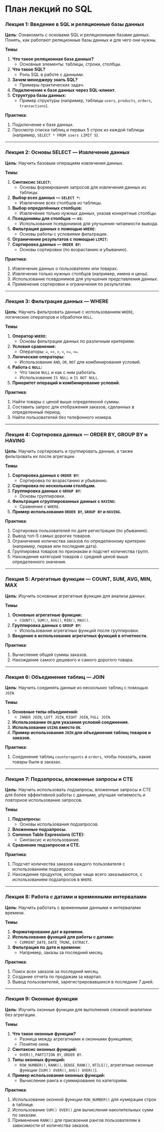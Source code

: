 # План лекций по SQL

### **Лекция 1: Введение в SQL и реляционные базы данных**

**Цель**: Ознакомить с основами SQL и реляционными базами данных. Понять, как работают реляционные базы данных и для чего они нужны.

**Темы**:

1. **Что такое реляционная база данных?**
   - Основные элементы: таблицы, строки, столбцы.
2. **Что такое SQL?**
   - Роль SQL в работе с данными.
3. **Зачем менеджеру знать SQL?**
   - Примеры практических задач.
4. **Подключение к базе данных через SQL-клиент.**
5. **Структура базы данных:**
   - Пример структуры (например, таблицы `users`, `products`, `orders`, `transactions`).

**Практика**:

1. Подключение к базе данных.
2. Просмотр списка таблиц и первых 5 строк из каждой таблицы (например, `SELECT * FROM users LIMIT 5`).

---

### **Лекция 2: Основы SELECT — Извлечение данных**

**Цель**: Научить базовым операциям извлечения данных.

**Темы**:

1. **Синтаксис `SELECT`:**
   - Основы формирования запросов для извлечения данных из таблицы.
2. **Выбор всех данных — `SELECT *`:**
   - Извлечение всех столбцов из таблицы.
3. **Выбор определённых столбцов:**
   - Извлечение только нужных данных, указав конкретные столбцы.
4. **Псевдонимы для столбцов — `AS`:**
   - Использование псевдонимов для улучшения читаемости вывода.
5. **Фильтрация данных с помощью `WHERE`:**
   - Основы работы с условиями фильтрации.
6. **Ограничение результатов с помощью `LIMIT`:**
7. **Сортировка данных — `ORDER BY`:**
   - Основы сортировки (по возрастанию и убыванию).

**Практика**:

1. Извлечение данных о пользователях или товарах.
2. Извлечение только нужных столбцов (например, имена и цены).
3. Использование псевдонимов для улучшения представления данных.
4. Применение сортировки и ограничения по результатам.

---

### **Лекция 3: Фильтрация данных — WHERE**

**Цель**: Научить фильтровать данные с использованием `WHERE`, логических операторов и обработки `NULL`.

**Темы**:

1. **Оператор `WHERE`:**
   - Основы фильтрации данных по различным критериям.
2. **Условия сравнения:**
   - Операторы: `=`, `<>`, `>`, `<`, `>=`, `<=`.
3. **Логические операторы:**
   - Использование `AND`, `OR`, `NOT` для комбинирования условий.
4. **Работа с `NULL`:**
   - Что такое `NULL` и как с ним работать.
   - Использование `IS NULL` и `IS NOT NULL`.
5. **Приоритет операций и комбинирование условий.**

**Практика**:

1. Найти товары с ценой выше определенной суммы.
2. Составить запрос для отображения заказов, сделанных в определенный период.
3. Найти пользователей без телефонного номера.

---

### **Лекция 4: Сортировка данных — ORDER BY, GROUP BY и HAVING**

**Цель**: Научить сортировать и группировать данные, а также фильтровать их после агрегации.

**Темы**:

1. **Сортировка данных с `ORDER BY`:**
   - Сортировка по возрастанию и убыванию.
2. **Сортировка по нескольким столбцам.**
3. **Группировка данных с `GROUP BY`:**
   - Основы группировки.
4. **Фильтрация сгруппированных данных с `HAVING`:**
   - Сравнение с `WHERE`.
5. **Пример использования `ORDER BY`, `GROUP BY` и `HAVING`.**

**Практика**:

1. Сортировка пользователей по дате регистрации (по убыванию).
2. Вывод топ-5 самых дорогих товаров.
3. Ограничение количества заказов по определенному критерию (например, первая или последняя дата).
4. Группировка товаров по признакам и подсчет количества групп.
5. Нахождение категорий товаров с средней ценой выше определенного значения.

---

### **Лекция 5: Агрегатные функции — COUNT, SUM, AVG, MIN, MAX**

**Цель**: Изучить основные агрегатные функции для анализа данных.

**Темы**:

1. **Основные агрегатные функции:**
   - `COUNT()`, `SUM()`, `AVG()`, `MIN()`, `MAX()`.
2. **Группировка данных с `GROUP BY`:**
   - Использование агрегатных функций после группировки.
3. **Введение в использование агрегатных функций в отчетности.**

**Практика**:

1. Вычисление общей суммы заказов.
2. Нахождение самого дешевого и самого дорогого товара.

---

### **Лекция 6: Объединение таблиц — JOIN**

**Цель**: Научить соединять данные из нескольких таблиц с помощью `JOIN`.

**Темы**:

1. **Основные типы объединений:**
   - `INNER JOIN`, `LEFT JOIN`, `RIGHT JOIN`, `FULL JOIN`.
2. **Использование `ON` для указания условий соединения.**
3. **Использование `USING` вместо `ON`.**
4. **Пример использования `JOIN` для объединения таблиц товаров и заказов.**

**Практика**:

1. Соединение таблиц `counteragents` и `orders`, чтобы показать, какие товары были в заказах.

---

### **Лекция 7: Подзапросы, вложенные запросы и CTE**

**Цель**: Научить использовать подзапросы, вложенные запросы и CTE для более эффективной работы с данными, улучшая читаемость и повторное использование запросов.

**Темы**:

1. **Подзапросы:**
   - Основы использования подзапросов.
2. **Вложенные подзапросы.**
3. **Common Table Expressions (CTE):**
   - Синтаксис и использование.
4. **Сравнение подзапросов и CTE.**

**Практика**:

1. Подсчет количества заказов каждого пользователя с использованием подзапроса.
2. Нахождение продуктов, которые чаще всего заказываются, с использованием подзапросов в `WHERE`.

---

### **Лекция 8: Работа с датами и временными интервалами**

**Цель**: Научить работать с временными данными и интервалами времени.

**Темы**:

1. **Форматирование дат и времени.**
2. **Использование функций для работы с датами:**
   - `CURRENT_DATE`, `DATE_TRUNC`, `EXTRACT`.
3. **Фильтрация по дате и времени:**
   - Например, заказы за последний месяц.

**Практика**:

1. Поиск всех заказов за последний месяц.
2. Создание отчета по продажам за квартал.
3. Вывод пользователей, зарегистрировавшихся в последние 7 дней.

---

### **Лекция 9: Оконные функции**

**Цель**: Изучить оконные функции для выполнения сложной аналитики без агрегации.

**Темы**:

1. **Что такое оконные функции?**
   - Разница между агрегатными и оконными функциями;
   - Понятие окна.
2. **Синтаксис оконных функций:**
   - `OVER()`, `PARTITION BY`, `ORDER BY`.
3. **Типы оконных функций:**
   - `ROW_NUMBER()`, `RANK()`, `DENSE_RANK()`, `NTILE()`, агрегатные оконные функции (`SUM() OVER()`, `AVG() OVER()`).
4. **Пример использования оконных функций:**
   - Вычисление ранга и суммирование по категориям.

**Практика**:

1. Использование оконной функции `ROW_NUMBER()` для нумерации строк в таблице.
2. Использование `SUM() OVER()` для вычисления накопительных сумм по заказам.
3. Применение `RANK()` для присвоения рангов пользователям в зависимости от количества заказов.

